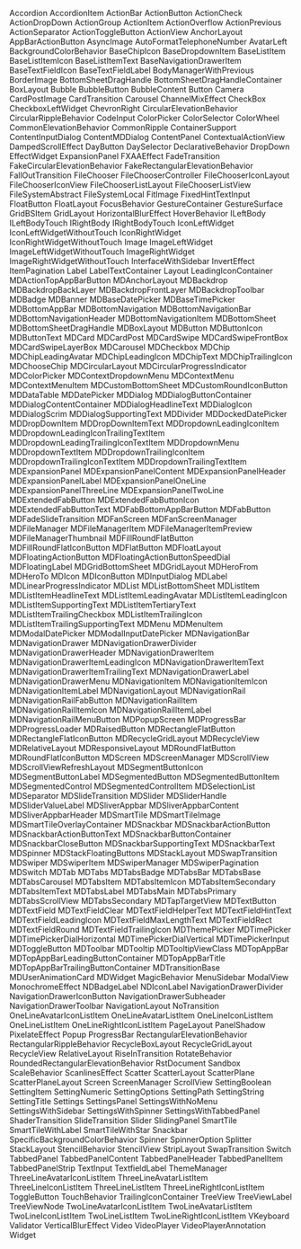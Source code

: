 Accordion
AccordionItem
ActionBar
ActionButton
ActionCheck
ActionDropDown
ActionGroup
ActionItem
ActionOverflow
ActionPrevious
ActionSeparator
ActionToggleButton
ActionView
AnchorLayout
AppBarActionButton
AsyncImage
AutoFormatTelephoneNumber
AvatarLeft
BackgroundColorBehavior
BaseChipIcon
BaseDropdownItem
BaseListItem
BaseListItemIcon
BaseListItemText
BaseNavigationDrawerItem
BaseTextFieldIcon
BaseTextFieldLabel
BodyManagerWithPrevious
BorderImage
BottomSheetDragHandle
BottomSheetDragHandleContainer
BoxLayout
Bubble
BubbleButton
BubbleContent
Button
Camera
CardPostImage
CardTransition
Carousel
ChannelMixEffect
CheckBox
CheckboxLeftWidget
ChevronRight
CircularElevationBehavior
CircularRippleBehavior
CodeInput
ColorPicker
ColorSelector
ColorWheel
CommonElevationBehavior
CommonRipple
ContainerSupport
ContentInputDialog
ContentMDDialog
ContentPanel
ContextualActionView
DampedScrollEffect
DayButton
DaySelector
DeclarativeBehavior
DropDown
EffectWidget
ExpansionPanel
FXAAEffect
FadeTransition
FakeCircularElevationBehavior
FakeRectangularElevationBehavior
FallOutTransition
FileChooser
FileChooserController
FileChooserIconLayout
FileChooserIconView
FileChooserListLayout
FileChooserListView
FileSystemAbstract
FileSystemLocal
FitImage
FixedHintTextInput
FloatButton
FloatLayout
FocusBehavior
GestureContainer
GestureSurface
GridBSItem
GridLayout
HorizontalBlurEffect
HoverBehavior
ILeftBody
ILeftBodyTouch
IRightBody
IRightBodyTouch
IconLeftWidget
IconLeftWidgetWithoutTouch
IconRightWidget
IconRightWidgetWithoutTouch
Image
ImageLeftWidget
ImageLeftWidgetWithoutTouch
ImageRightWidget
ImageRightWidgetWithoutTouch
InterfaceWithSidebar
InvertEffect
ItemPagination
Label
LabelTextContainer
Layout
LeadingIconContainer
MDActionTopAppBarButton
MDAnchorLayout
MDBackdrop
MDBackdropBackLayer
MDBackdropFrontLayer
MDBackdropToolbar
MDBadge
MDBanner
MDBaseDatePicker
MDBaseTimePicker
MDBottomAppBar
MDBottomNavigation
MDBottomNavigationBar
MDBottomNavigationHeader
MDBottomNavigationItem
MDBottomSheet
MDBottomSheetDragHandle
MDBoxLayout
MDButton
MDButtonIcon
MDButtonText
MDCard
MDCardPost
MDCardSwipe
MDCardSwipeFrontBox
MDCardSwipeLayerBox
MDCarousel
MDCheckbox
MDChip
MDChipLeadingAvatar
MDChipLeadingIcon
MDChipText
MDChipTrailingIcon
MDChooseChip
MDCircularLayout
MDCircularProgressIndicator
MDColorPicker
MDContextDropdownMenu
MDContextMenu
MDContextMenuItem
MDCustomBottomSheet
MDCustomRoundIconButton
MDDataTable
MDDatePicker
MDDialog
MDDialogButtonContainer
MDDialogContentContainer
MDDialogHeadlineText
MDDialogIcon
MDDialogScrim
MDDialogSupportingText
MDDivider
MDDockedDatePicker
MDDropDownItem
MDDropDownItemText
MDDropdownLeadingIconItem
MDDropdownLeadingIconTrailingTextItem
MDDropdownLeadingTrailingIconTextItem
MDDropdownMenu
MDDropdownTextItem
MDDropdownTrailingIconItem
MDDropdownTrailingIconTextItem
MDDropdownTrailingTextItem
MDExpansionPanel
MDExpansionPanelContent
MDExpansionPanelHeader
MDExpansionPanelLabel
MDExpansionPanelOneLine
MDExpansionPanelThreeLine
MDExpansionPanelTwoLine
MDExtendedFabButton
MDExtendedFabButtonIcon
MDExtendedFabButtonText
MDFabBottomAppBarButton
MDFabButton
MDFadeSlideTransition
MDFanScreen
MDFanScreenManager
MDFileManager
MDFileManagerItem
MDFileManagerItemPreview
MDFileManagerThumbnail
MDFillRoundFlatButton
MDFillRoundFlatIconButton
MDFlatButton
MDFloatLayout
MDFloatingActionButton
MDFloatingActionButtonSpeedDial
MDFloatingLabel
MDGridBottomSheet
MDGridLayout
MDHeroFrom
MDHeroTo
MDIcon
MDIconButton
MDInputDialog
MDLabel
MDLinearProgressIndicator
MDList
MDListBottomSheet
MDListItem
MDListItemHeadlineText
MDListItemLeadingAvatar
MDListItemLeadingIcon
MDListItemSupportingText
MDListItemTertiaryText
MDListItemTrailingCheckbox
MDListItemTrailingIcon
MDListItemTrailingSupportingText
MDMenu
MDMenuItem
MDModalDatePicker
MDModalInputDatePicker
MDNavigationBar
MDNavigationDrawer
MDNavigationDrawerDivider
MDNavigationDrawerHeader
MDNavigationDrawerItem
MDNavigationDrawerItemLeadingIcon
MDNavigationDrawerItemText
MDNavigationDrawerItemTrailingText
MDNavigationDrawerLabel
MDNavigationDrawerMenu
MDNavigationItem
MDNavigationItemIcon
MDNavigationItemLabel
MDNavigationLayout
MDNavigationRail
MDNavigationRailFabButton
MDNavigationRailItem
MDNavigationRailItemIcon
MDNavigationRailItemLabel
MDNavigationRailMenuButton
MDPopupScreen
MDProgressBar
MDProgressLoader
MDRaisedButton
MDRectangleFlatButton
MDRectangleFlatIconButton
MDRecycleGridLayout
MDRecycleView
MDRelativeLayout
MDResponsiveLayout
MDRoundFlatButton
MDRoundFlatIconButton
MDScreen
MDScreenManager
MDScrollView
MDScrollViewRefreshLayout
MDSegmentButtonIcon
MDSegmentButtonLabel
MDSegmentedButton
MDSegmentedButtonItem
MDSegmentedControl
MDSegmentedControlItem
MDSelectionList
MDSeparator
MDSlideTransition
MDSlider
MDSliderHandle
MDSliderValueLabel
MDSliverAppbar
MDSliverAppbarContent
MDSliverAppbarHeader
MDSmartTile
MDSmartTileImage
MDSmartTileOverlayContainer
MDSnackbar
MDSnackbarActionButton
MDSnackbarActionButtonText
MDSnackbarButtonContainer
MDSnackbarCloseButton
MDSnackbarSupportingText
MDSnackbarText
MDSpinner
MDStackFloatingButtons
MDStackLayout
MDSwapTransition
MDSwiper
MDSwiperItem
MDSwiperManager
MDSwiperPagination
MDSwitch
MDTab
MDTabs
MDTabsBadge
MDTabsBar
MDTabsBase
MDTabsCarousel
MDTabsItem
MDTabsItemIcon
MDTabsItemSecondary
MDTabsItemText
MDTabsLabel
MDTabsMain
MDTabsPrimary
MDTabsScrollView
MDTabsSecondary
MDTapTargetView
MDTextButton
MDTextField
MDTextFieldClear
MDTextFieldHelperText
MDTextFieldHintText
MDTextFieldLeadingIcon
MDTextFieldMaxLengthText
MDTextFieldRect
MDTextFieldRound
MDTextFieldTrailingIcon
MDThemePicker
MDTimePicker
MDTimePickerDialHorizontal
MDTimePickerDialVertical
MDTimePickerInput
MDToggleButton
MDToolbar
MDTooltip
MDTooltipViewClass
MDTopAppBar
MDTopAppBarLeadingButtonContainer
MDTopAppBarTitle
MDTopAppBarTrailingButtonContainer
MDTransitionBase
MDUserAnimationCard
MDWidget
MagicBehavior
MenuSidebar
ModalView
MonochromeEffect
NDBadgeLabel
NDIconLabel
NavigationDrawerDivider
NavigationDrawerIconButton
NavigationDrawerSubheader
NavigationDrawerToolbar
NavigationLayout
NoTransition
OneLineAvatarIconListItem
OneLineAvatarListItem
OneLineIconListItem
OneLineListItem
OneLineRightIconListItem
PageLayout
PanelShadow
PixelateEffect
Popup
ProgressBar
RectangularElevationBehavior
RectangularRippleBehavior
RecycleBoxLayout
RecycleGridLayout
RecycleView
RelativeLayout
RiseInTransition
RotateBehavior
RoundedRectangularElevationBehavior
RstDocument
Sandbox
ScaleBehavior
ScanlinesEffect
Scatter
ScatterLayout
ScatterPlane
ScatterPlaneLayout
Screen
ScreenManager
ScrollView
SettingBoolean
SettingItem
SettingNumeric
SettingOptions
SettingPath
SettingString
SettingTitle
Settings
SettingsPanel
SettingsWithNoMenu
SettingsWithSidebar
SettingsWithSpinner
SettingsWithTabbedPanel
ShaderTransition
SlideTransition
Slider
SlidingPanel
SmartTile
SmartTileWithLabel
SmartTileWithStar
Snackbar
SpecificBackgroundColorBehavior
Spinner
SpinnerOption
Splitter
StackLayout
StencilBehavior
StencilView
StripLayout
SwapTransition
Switch
TabbedPanel
TabbedPanelContent
TabbedPanelHeader
TabbedPanelItem
TabbedPanelStrip
TextInput
TextfieldLabel
ThemeManager
ThreeLineAvatarIconListItem
ThreeLineAvatarListItem
ThreeLineIconListItem
ThreeLineListItem
ThreeLineRightIconListItem
ToggleButton
TouchBehavior
TrailingIconContainer
TreeView
TreeViewLabel
TreeViewNode
TwoLineAvatarIconListItem
TwoLineAvatarListItem
TwoLineIconListItem
TwoLineListItem
TwoLineRightIconListItem
VKeyboard
Validator
VerticalBlurEffect
Video
VideoPlayer
VideoPlayerAnnotation
Widget